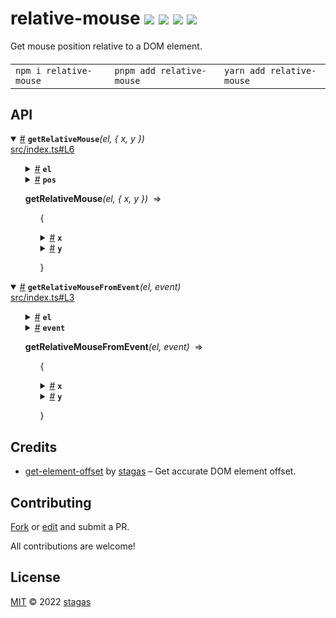 <h1>
relative-mouse <a href="https://npmjs.org/package/relative-mouse"><img src="https://img.shields.io/badge/npm-v1.0.0-F00.svg?colorA=000"/></a> <a href="src"><img src="https://img.shields.io/badge/loc-13-FFF.svg?colorA=000"/></a> <a href="https://cdn.jsdelivr.net/npm/relative-mouse@1.0.0/dist/relative-mouse.min.js"><img src="https://img.shields.io/badge/brotli-232b-333.svg?colorA=000"/></a> <a href="LICENSE"><img src="https://img.shields.io/badge/license-MIT-F0B.svg?colorA=000"/></a>
</h1>

<p></p>

Get mouse position relative to a DOM element.

<h4>
<table><tr><td title="Triple click to select and copy paste">
<code>npm i relative-mouse </code>
</td><td title="Triple click to select and copy paste">
<code>pnpm add relative-mouse </code>
</td><td title="Triple click to select and copy paste">
<code>yarn add relative-mouse</code>
</td></tr></table>
</h4>

## API

<p>  <details id="getRelativeMouse$8" title="Function" open><summary><span><a href="#getRelativeMouse$8">#</a></span>  <code><strong>getRelativeMouse</strong></code><em>(el, { x, y })</em>    </summary>  <a href="src/index.ts#L6">src/index.ts#L6</a>  <ul>    <p>    <details id="el$10" title="Parameter" ><summary><span><a href="#el$10">#</a></span>  <code><strong>el</strong></code>    </summary>    <ul><p><span>HTMLElement</span></p>        </ul></details><details id="pos$11" title="Parameter" ><summary><span><a href="#pos$11">#</a></span>  <code><strong>pos</strong></code>    </summary>    <ul><p>{<p>  <details id="x$13" title="Property" ><summary><span><a href="#x$13">#</a></span>  <code><strong>x</strong></code>    </summary>  <a href="src/index.ts#L6">src/index.ts#L6</a>  <ul><p>number</p>        </ul></details><details id="y$14" title="Property" ><summary><span><a href="#y$14">#</a></span>  <code><strong>y</strong></code>    </summary>  <a href="src/index.ts#L6">src/index.ts#L6</a>  <ul><p>number</p>        </ul></details></p>}</p>        </ul></details>  <p><strong>getRelativeMouse</strong><em>(el, { x, y })</em>  &nbsp;=&gt;  <ul>{<p>  <details id="x$16" title="Property" ><summary><span><a href="#x$16">#</a></span>  <code><strong>x</strong></code>    </summary>    <ul><p>number</p>        </ul></details><details id="y$17" title="Property" ><summary><span><a href="#y$17">#</a></span>  <code><strong>y</strong></code>    </summary>    <ul><p>number</p>        </ul></details></p>}</ul></p></p>    </ul></details><details id="getRelativeMouseFromEvent$1" title="Function" open><summary><span><a href="#getRelativeMouseFromEvent$1">#</a></span>  <code><strong>getRelativeMouseFromEvent</strong></code><em>(el, event)</em>    </summary>  <a href="src/index.ts#L3">src/index.ts#L3</a>  <ul>    <p>    <details id="el$3" title="Parameter" ><summary><span><a href="#el$3">#</a></span>  <code><strong>el</strong></code>    </summary>    <ul><p><span>HTMLElement</span></p>        </ul></details><details id="event$4" title="Parameter" ><summary><span><a href="#event$4">#</a></span>  <code><strong>event</strong></code>    </summary>    <ul><p><span>MouseEvent</span> | <span>PointerEvent</span></p>        </ul></details>  <p><strong>getRelativeMouseFromEvent</strong><em>(el, event)</em>  &nbsp;=&gt;  <ul>{<p>  <details id="x$6" title="Property" ><summary><span><a href="#x$6">#</a></span>  <code><strong>x</strong></code>    </summary>    <ul><p>number</p>        </ul></details><details id="y$7" title="Property" ><summary><span><a href="#y$7">#</a></span>  <code><strong>y</strong></code>    </summary>    <ul><p>number</p>        </ul></details></p>}</ul></p></p>    </ul></details></p>

## Credits

- [get-element-offset](https://npmjs.org/package/get-element-offset) by [stagas](https://github.com/stagas) &ndash; Get accurate DOM element offset.

## Contributing

[Fork](https://github.com/stagas/relative-mouse/fork) or [edit](https://github.dev/stagas/relative-mouse) and submit a PR.

All contributions are welcome!

## License

<a href="LICENSE">MIT</a> &copy; 2022 [stagas](https://github.com/stagas)
